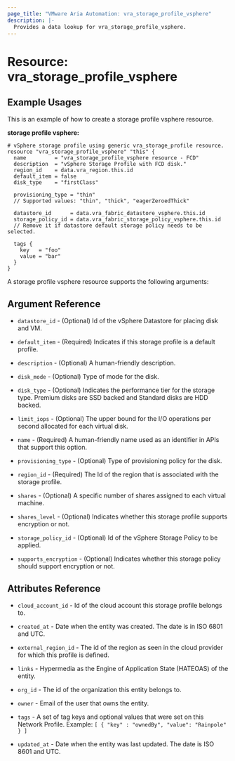 ```yaml
---
page_title: "VMware Aria Automation: vra_storage_profile_vsphere"
description: |-
  Provides a data lookup for vra_storage_profile_vsphere.
---
```


# Resource: vra_storage_profile_vsphere

## Example Usages

This is an example of how to create a storage profile vsphere resource.

**storage profile vsphere:**

```hcl
# vSphere storage profile using generic vra_storage_profile resource.
resource "vra_storage_profile_vsphere" "this" {
  name         = "vra_storage_profile_vsphere resource - FCD"
  description  = "vSphere Storage Profile with FCD disk."
  region_id    = data.vra_region.this.id
  default_item = false
  disk_type    = "firstClass"

  provisioning_type = "thin"
  // Supported values: "thin", "thick", "eagerZeroedThick"

  datastore_id      = data.vra_fabric_datastore_vsphere.this.id
  storage_policy_id = data.vra_fabric_storage_policy_vsphere.this.id
  // Remove it if datastore default storage policy needs to be selected.

  tags {
    key   = "foo"
    value = "bar"
  }
}
```

A storage profile vsphere resource supports the following arguments:

## Argument Reference

* `datastore_id` - (Optional) Id of the vSphere Datastore for placing disk and VM.

* `default_item` - (Required) Indicates if this storage profile is a default profile.

* `description` - (Optional) A human-friendly description.

* `disk_mode` - (Optional) Type of mode for the disk.

* `disk_type` - (Optional) Indicates the performance tier for the storage type. Premium disks are SSD backed and Standard disks are HDD backed.

* `limit_iops` - (Optional) The upper bound for the I/O operations per second allocated for each virtual disk.

* `name` - (Required) A human-friendly name used as an identifier in APIs that support this option.

* `provisioning_type` - (Optional) Type of provisioning policy for the disk.

* `region_id` - (Required) The Id of the region that is associated with the storage profile.

* `shares` - (Optional) A specific number of shares assigned to each virtual machine.

* `shares_level` - (Optional) Indicates whether this storage profile supports encryption or not.

* `storage_policy_id` - (Optional) Id of the vSphere Storage Policy to be applied.

* `supports_encryption` - (Optional) Indicates whether this storage policy should support encryption or not.

## Attributes Reference

* `cloud_account_id` - Id of the cloud account this storage profile belongs to.

* `created_at` - Date when the entity was created. The date is in ISO 6801 and UTC.

* `external_region_id` - The id of the region as seen in the cloud provider for which this profile is defined.

* `links` - Hypermedia as the Engine of Application State (HATEOAS) of the entity.

* `org_id` - The id of the organization this entity belongs to.

* `owner` - Email of the user that owns the entity.

* `tags` - A set of tag keys and optional values that were set on this Network Profile. Example: `[ { "key" : "ownedBy", "value": "Rainpole" } ]`

* `updated_at` - Date when the entity was last updated. The date is ISO 8601 and UTC.
